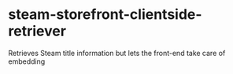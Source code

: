 # steam-storefront-clientside-retriever
Retrieves Steam title information but lets the front-end take care of embedding
